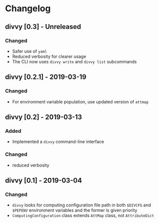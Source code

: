 # Changelog

## divvy [0.3] - Unreleased

### Changed
- Safer use of `yaml`
- Reduced verbosity for clearer usage
- The CLI now uses `divvy write` and `divvy list` subcommands

## divvy [0.2.1] - 2019-03-19

### Changed
- For environment variable population, use updated version of `attmap`

## divvy [0.2] - 2019-03-13

### Added
 - Implemented a `divvy` command-line interface

### Changed
- reduced verbosity

## divvy [0.1] - 2019-03-04

### Changed
- `divvy` looks for computing configuration file path in both `$DIVCFG` and `$PEPENV` environment variables and the former is given priority
- `ComputingConfiguration` class extends `AttMap` class, not `AttributeDict` 

